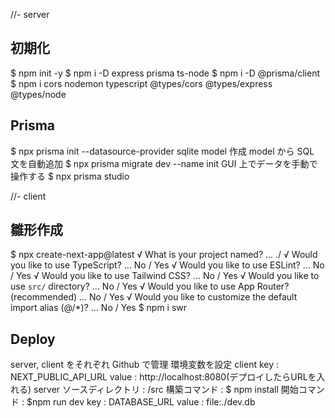 
//- server
## 初期化
  $ npm init -y
  $ npm i -D express prisma ts-node
  $ npm i -D @prisma/client
  $ npm i cors nodemon typescript @types/cors @types/express @types/node

## Prisma
  $ npx prisma init --datasource-provider sqlite
  model 作成
  model から SQL 文を自動追加
    $ npx prisma migrate dev --name init
  GUI 上でデータを手動で操作する
    $ npx prisma studio

//- client
## 雛形作成
  $ npx create-next-app@latest
    √ What is your project named? ... ./
    √ Would you like to use TypeScript? ... No / Yes
    √ Would you like to use ESLint? ... No / Yes
    √ Would you like to use Tailwind CSS? ... No / Yes
    √ Would you like to use `src/` directory? ... No / Yes
    √ Would you like to use App Router? (recommended) ... No / Yes
    √ Would you like to customize the default import alias (@/*)? ... No / Yes
  $ npm i swr

## Deploy
  server, client をそれぞれ Github で管理
  環境変数を設定
    client
      key : NEXT_PUBLIC_API_URL
      value : http://localhost:8080(デプロイしたらURLを入れる)
    server
      ソースディレクトリ : /src
      構築コマンド : $ npm install
      開始コマンド : $npm run dev
      key : DATABASE_URL
      value : file:./dev.db
